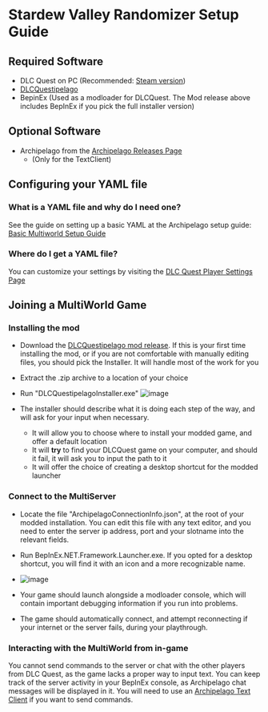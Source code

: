 # Stardew Valley Randomizer Setup Guide

## Required Software

- DLC Quest on PC (Recommended: [Steam version](https://store.steampowered.com/app/230050/DLC_Quest/))
- [DLCQuestipelago](https://github.com/agilbert1412/DLCQuestipelago/releases)
- BepinEx (Used as a modloader for DLCQuest. The Mod release above includes BepInEx if you pick the full installer version)

## Optional Software
- Archipelago from the [Archipelago Releases Page](https://github.com/ArchipelagoMW/Archipelago/releases)
    - (Only for the TextClient)

## Configuring your YAML file

### What is a YAML file and why do I need one?

See the guide on setting up a basic YAML at the Archipelago setup
guide: [Basic Multiworld Setup Guide](/tutorial/Archipelago/setup/en)

### Where do I get a YAML file?

You can customize your settings by visiting the [DLC Quest Player Settings Page](../player-settings)

## Joining a MultiWorld Game

### Installing the mod

- Download the [DLCQuestipelago mod release](https://github.com/agilbert1412/DLCQuestipelago/releases). If this is your first time installing the mod, or if you are not comfortable with manually editing files, you should pick the Installer. It will handle most of the work for you


- Extract the .zip archive to a location of your choice


- Run "DLCQuestipelagoInstaller.exe"
![image](https://i.imgur.com/2sPhMgs.png)
- The installer should describe what it is doing each step of the way, and will ask for your input when necessary.
  - It will allow you to choose where to install your modded game, and offer a default location
  - It will **try** to find your DLCQuest game on your computer, and should it fail, it will ask you to input the path to it
  - It will offer the choice of creating a desktop shortcut for the modded launcher

### Connect to the MultiServer

- Locate the file "ArchipelagoConnectionInfo.json", at the root of your modded installation. You can edit this file with any text editor, and you need to enter the server ip address, port and your slotname into the relevant fields.


- Run BepInEx.NET.Framework.Launcher.exe. If you opted for a desktop shortcut, you will find it with an icon and a more recognizable name.
- ![image](https://i.imgur.com/ZUiFrhf.png)


- Your game should launch alongside a modloader console, which will contain important debugging information if you run into problems.
- The game should automatically connect, and attempt reconnecting if your internet or the server fails, during your playthrough.

### Interacting with the MultiWorld from in-game

You cannot send commands to the server or chat with the other players from DLC Quest, as the game lacks a proper way to input text.
You can keep track of the server activity in your BepInEx console, as Archipelago chat messages will be displayed in it.
You will need to use an [Archipelago Text Client](https://github.com/ArchipelagoMW/Archipelago/releases) if you want to send commands.